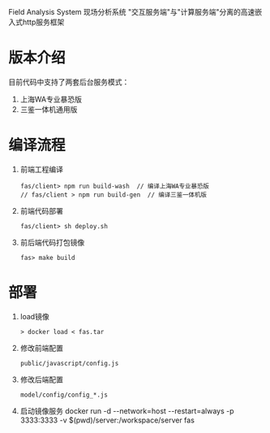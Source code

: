 Field Analysis System 现场分析系统
"交互服务端"与"计算服务端"分离的高速嵌入式http服务框架

# 版本介绍
目前代码中支持了两套后台服务模式：
1. 上海WA专业暴恐版
2. 三鉴一体机通用版


# 编译流程
1. 前端工程编译
    ```
    fas/client> npm run build-wash  // 编译上海WA专业暴恐版
    // fas/client > npm run build-gen  // 编译三鉴一体机版
    ```

2. 前端代码部署
    ```
    fas/client> sh deploy.sh
    ```

3. 前后端代码打包镜像
    ```
    fas> make build
    ```


# 部署
1. load镜像
    ```
    > docker load < fas.tar
    ```

2. 修改前端配置
    ```
    public/javascript/config.js
    ```

3. 修改后端配置
    ```
    model/config/config_*.js
    ```

4. 启动镜像服务
    docker run -d --network=host --restart=always -p 3333:3333 -v $(pwd)/server:/workspace/server fas
